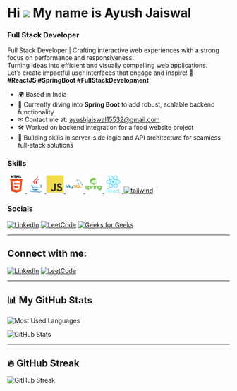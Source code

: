 <h1>Hi <span><img src="https://media.giphy.com/media/hvRJCLFzcasrR4ia7z/giphy.gif" width="30px"/></span> My name is Ayush Jaiswal</h1>
<h3 align="left">Full Stack Developer</h3>





<p align="left">
  Full Stack Developer | Crafting interactive web experiences with a strong focus on performance and responsiveness.<br>
  Turning ideas into efficient and visually compelling web applications.<br>
  Let’s create impactful user interfaces that engage and inspire! 🚀 <br>
  <strong>#ReactJS #SpringBoot #FullStackDevelopment</strong>
</p>

- 🌍 Based in India  
- 🌱 Currently diving into <strong>Spring Boot</strong> to add robust, scalable backend functionality  
- ✉ Contact me at: [ayushjaiswal15532@gmail.com](mailto:ayushjaiswal15532@gmail.com)  
- 🛠 Worked on backend integration for a food website project  
- 🚀 Building skills in server-side logic and API architecture for seamless full-stack solutions  

<h3 align="left">Skills</h3>
<p align="left">  
  <a href="https://www.w3.org/html/" target="_blank" rel="noreferrer">
    <img src="https://raw.githubusercontent.com/devicons/devicon/master/icons/html5/html5-original-wordmark.svg" alt="html5" width="40" height="40"/>
  </a> 
  <a href="https://www.java.com" target="_blank" rel="noreferrer">
    <img src="https://raw.githubusercontent.com/devicons/devicon/master/icons/java/java-original.svg" alt="java" width="40" height="40"/>
  </a> 
  <a href="https://developer.mozilla.org/en-US/docs/Web/JavaScript" target="_blank" rel="noreferrer">
    <img src="https://raw.githubusercontent.com/devicons/devicon/master/icons/javascript/javascript-original.svg" alt="javascript" width="40" height="40"/>
  </a> 
  <a href="https://www.mysql.com/" target="_blank" rel="noreferrer">
  <img src="https://raw.githubusercontent.com/devicons/devicon/master/icons/mysql/mysql-original-wordmark.svg" alt="mysql" width="40" height="40"/>
</a>
<a href="https://spring.io/projects/spring-boot" target="_blank" rel="noreferrer">
  <img src="https://raw.githubusercontent.com/devicons/devicon/master/icons/spring/spring-original-wordmark.svg" alt="springboot" width="40" height="40"/>
</a>
  <a href="https://reactjs.org/" target="_blank" rel="noreferrer">
    <img src="https://raw.githubusercontent.com/devicons/devicon/master/icons/react/react-original-wordmark.svg" alt="react" width="40" height="40"/>
  </a> 
  <a href="https://tailwindcss.com/" target="_blank" rel="noreferrer">
    <img src="https://www.vectorlogo.zone/logos/tailwindcss/tailwindcss-icon.svg" alt="tailwind" width="40" height="40"/>
  </a>
</p>

<h3 align="left">Socials</h3>
<p align="left">
  <a href="[https://www.linkedin.com/in/ayushjaiswal3/](https://www.linkedin.com/in/ayush-jaiswal155/)" target="_blank" rel="noreferrer">
    <img align="center" src="https://raw.githubusercontent.com/rahuldkjain/github-profile-readme-generator/master/src/images/icons/Social/linked-in-alt.svg" alt="LinkedIn" height="30" width="40"/>
  </a>
  <a href="https://leetcode.com/u/ayushjaiswal3/" target="_blank" rel="noreferrer">
    <img align="center" src="https://raw.githubusercontent.com/rahuldkjain/github-profile-readme-generator/master/src/images/icons/Social/leet-code.svg" alt="LeetCode" height="30" width="40"/>
  </a>
  <a href="https://www.geeksforgeeks.org/user/ayushjaiswal3/" target="_blank" rel="noreferrer">
    <img align="center" src="https://raw.githubusercontent.com/rahuldkjain/github-profile-readme-generator/master/src/images/icons/Social/geeks-for-geeks.svg" alt="Geeks for Geeks" height="30" width="40"/>
  </a>
</p>


---

## Connect with me:

<!-- [![Twitter](https://img.shields.io/badge/Twitter-1DA1F2?style=for-the-badge&logo=twitter&logoColor=white)](https://twitter.com/yourusername) -->
[![LinkedIn](https://img.shields.io/badge/LinkedIn-0A66C2?style=for-the-badge&logo=linkedin&logoColor=white)](https://www.linkedin.com/in/ayushjaiswal3/)
[![LeetCode](https://img.shields.io/badge/LeetCode-FFA116?style=for-the-badge&logo=leetcode&logoColor=black)](https://leetcode.com/u/ayushjaiswal3/)

---

## 📊 My GitHub Stats

<!-- GitHub stats cards - you can customize these from https://github.com/anuraghazra/github-readme-stats -->

![Most Used Languages](https://github-readme-stats.vercel.app/api/top-langs/?username=ayushjaiswal3&layout=compact&theme=dark)

![GitHub Stats](https://github-readme-stats.vercel.app/api?username=ayushjaiswal3&show_icons=true&theme=dark)

---

## 🔥 GitHub Streak

![GitHub Streak](https://github-readme-streak-stats.herokuapp.com/?user=ayushjaiswal3&theme=dark)
